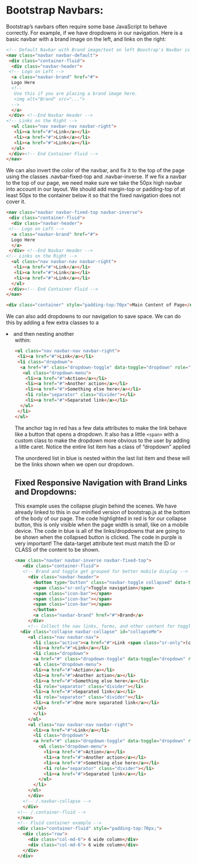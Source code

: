 # Bootstrap Navbars:

Bootstrap’s navbars often require some base JavaScript to behave correctly. For example, if we have dropdowns in our navigation. Here is a basic navbar with a brand image on the left, and  links on the right:

```html
<!-- Default Navbar with Brand image/text on left Boostrap's NavBar is 50px unless you add a custom height yourself.-->
<nav class="navbar navbar-default">
 <div class="container-fluid">
  <div class="navbar-header">
 <!-- Logo on Left -->
  <a class="navbar-brand" href="#">
  Logo Here
  <!-- 
   Use this if you are placing a brand image here. 
   <img alt="Brand" src="..."> 
  -->
  </a>
 </div> <!--End Navbar Header -->
<!-- Links on the Right -->
  <ul class="nav navbar-nav navbar-right">
   <li><a href="#">Link</a></li>
   <li><a href="#">Link</a></li>
   <li><a href="#">Link</a></li>
  </ul>
 </div><!-- End Container Fluid -->
</nav>
```

We can also invert the color of the navbar, and fix it to the top of the page using the classes .navbar-fixed-top and  .navbar-inverse. If we fix a navbar to the top of our page, we need make sure we take the 50px high navbar into account in our layout. We should add margin-top or padding-top of at least 50px to the container below it so that the fixed navigation does not cover it.

```html
<nav class="navbar navbar-fixed-top navbar-inverse">
 <div class="container-fluid">
  <div class="navbar-header">
 <!-- Logo on Left -->
  <a class="navbar-brand" href="#">
  Logo Here
  </a>
 </div> <!--End Navbar Header -->
<!-- Links on the Right -->
  <ul class="nav navbar-nav navbar-right">
   <li><a href="#">Link</a></li>
   <li><a href="#">Link</a></li>
   <li><a href="#">Link</a></li>
  </ul>
 </div><!-- End Container Fluid -->
</nav>

<div class="container" style="padding-top:70px">Main Content of Page</div>
```

We can also add dropdowns to our navigation to save space. We can do this by adding a few extra classes to a <li> and then nesting another <ul> within:

```html
<ul class="nav navbar-nav navbar-right">
 <li><a href="#">Link</a></li>
 <li class="dropdown">
  <a href="#" class="dropdown-toggle" data-toggle="dropdown" role="button" aria-  haspopup="true" aria-expanded="false">Dropdown <span class="caret"></span></a>
   <ul class="dropdown-menu">
    <li><a href="#">Action</a></li>
    <li><a href="#">Another action</a></li>
    <li><a href="#">Something else here</a></li>
    <li role="separator" class="divider"></li>
    <li><a href="#">Separated link</a></li>
  </ul>
 </li>
</ul>
```

The anchor tag in red has a few data attributes to make the link behave like a button that opens a dropdown. It also has a little `<span>` with a custom class to make the dropdown more obvious to the user by adding a little caret. Notice the entire list item has a class of “dropdown” applied

The unordered list in blue is nested within the last list item and these will be the links shown when we open our dropdown.

## Fixed Responsive Navigation with Brand Links and Dropdowns:

This example uses the collapse plugin behind the scenes. We have already linked to this in our minified version of bootstrap.js at the bottom of the body of our page. The code highlighted in red is for our collapse button, this is only visible when the page width is small, like on a mobile device. The code in blue is all of the links/dropdowns that are going to be shown when the collapsed button is clicked. The code in purple is very important! The data-target attribute text must match the ID or CLASS of the content to be shown.

```html
<nav class="navbar navbar-inverse navbar-fixed-top">
   <div class="container-fluid">
   <!-- Brand and toggle get grouped for better mobile display -->
     <div class="navbar-header">
       <button type="button" class="navbar-toggle collapsed" data-toggle="collapse" data-target="#collapseMe" aria-expanded="false">
       <span class="sr-only">Toggle navigation</span>
       <span class="icon-bar"></span>
       <span class="icon-bar"></span>
       <span class="icon-bar"></span>
       </button>
       <a class="navbar-brand" href="#">Brand</a>
     </div>
     <!-- Collect the nav links, forms, and other content for toggling -->
  <div class="collapse navbar-collapse" id="collapseMe">
     <ul class="nav navbar-nav">
       <li class="active"><a href="#">Link <span class="sr-only">(current)</span></a></li>
       <li><a href="#">Link</a></li>
       <li class="dropdown">
       <a href="#" class="dropdown-toggle" data-toggle="dropdown" role="button" aria-haspopup="true" aria-expanded="false">Dropdown <span class="caret"></span></a>
       <ul class="dropdown-menu">
       <li><a href="#">Action</a></li>
       <li><a href="#">Another action</a></li>
       <li><a href="#">Something else here</a></li>
       <li role="separator" class="divider"></li>
       <li><a href="#">Separated link</a></li>
       <li role="separator" class="divider"></li>
       <li><a href="#">One more separated link</a></li>
       </ul>
       </li>
     </ul>
     <ul class="nav navbar-nav navbar-right">
       <li><a href="#">Link</a></li>
       <li class="dropdown">
       <a href="#" class="dropdown-toggle" data-toggle="dropdown" role="button" aria-haspopup="true" aria-expanded="false">Dropdown <span class="caret"></span></a>
         <ul class="dropdown-menu">
           <li><a href="#">Action</a></li>
           <li><a href="#">Another action</a></li>
           <li><a href="#">Something else here</a></li>
           <li role="separator" class="divider"></li>
           <li><a href="#">Separated link</a></li>
         </ul>
       </li>
     </ul>
     </div>
   <!-- /.navbar-collapse -->
   </div>
 <!-- /.container-fluid -->
 </nav>
 <!-- Fluid container example -->
 <div class="container-fluid" style="padding-top:70px;">
   <div class="row">
     <div class="col-md-6"> 6 wide column</div>
     <div class="col-md-6"> 6 wide column</div>
   </div>
 </div>
 ```
